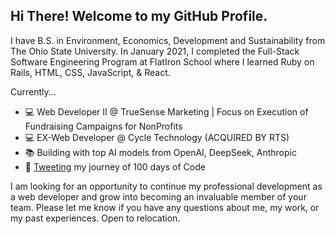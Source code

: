 <h2>Hi There! Welcome to my GitHub Profile.</h2>
<p>I have B.S. in Environment, Economics, Development and Sustainability from The Ohio State University. In January 2021, I completed the Full-Stack Software Engineering Program at FlatIron School where I learned Ruby on Rails, HTML, CSS, JavaScript, & React.</p>
<p>Currently...</p>
<ul>
  <li>💻 Web Developer II @ TrueSense Marketing | Focus on Execution of Fundraising Campaigns for NonProfits </li>
    <li>💻 EX-Web Developer @ Cycle Technology (ACQUIRED BY RTS) </li>
  <li>📚 Building with top AI models from OpenAI, DeepSeek, Anthropic</li>
  <li>🐥 <a target ="_blank" href="https://twitter.com/ejc_dev"> Tweeting</a> my journey of 100 days of Code</li>
</ul>

<p>
  I am looking for an opportunity to continue my professional development as a web developer and grow into becoming an invaluable member of your team. Please let me know if you have any questions about me, my work, or my past experiences. Open to relocation.
 </p>
